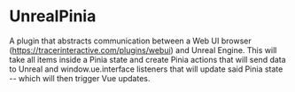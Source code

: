 # UnrealPinia
A plugin that abstracts communication between a Web UI browser (https://tracerinteractive.com/plugins/webui) and Unreal Engine.  This will take all items inside a Pinia state and create Pinia actions that will send data to Unreal and window.ue.interface listeners that will update said Pinia state -- which will then trigger Vue updates.
